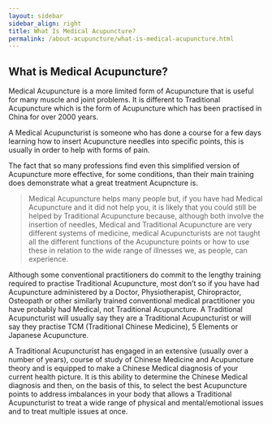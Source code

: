 ```yaml
---
layout: sidebar
sidebar_align: right
title: What Is Medical Acupuncture?
permalink: /about-acupuncture/what-is-medical-acupuncture.html
---
```

## What is Medical Acupuncture?

Medical Acupuncture is a more limited form of Acupuncture that is useful for many muscle and joint problems. It is different to Traditional Acupuncture which is the form of Acupuncture which has been practised in China for over 2000 years.

A Medical Acupuncturist is someone who has done a course for a few days learning how to insert Acupuncture needles into specific points, this is usually in order to help with forms of pain. 

The fact that so many professions find even this simplified version of Acupuncture more effective, for some conditions, than their main training does demonstrate what a great treatment Acupncture is.

> Medical Acupuncture helps many people but, if you have had Medical Acupuncture and it did not help you, it is likely that you could still be helped by Traditional Acupuncture because, although both involve the insertion of needles, Medical and Traditional Acupuncture are very different systems of medicine, medical Acupuncturists are not taught all the different functions of the Acupuncture points or how to use these in relation to the wide range of illnesses we, as people, can experience.

Although some conventional practitioners do commit to the lengthy training required to practise Traditional Acupuncture, most don’t so if you have had Acupuncture administered by a Doctor, Physiotherapist, Chiropractor, Osteopath or other similarly trained conventional medical practitioner you have probably had Medical, not Traditional Acupuncture. A Traditional Acupuncturist will usually say they are a Traditional Acupuncturist or will say they practise TCM (Traditional Chinese Medicine), 5 Elements or Japanese Acupuncture.

A Traditional Acupuncturist has engaged in an extensive (usually over a number of years), course of study of Chinese Medicine and Acupuncture theory and is equipped to make a Chinese Medical diagnosis of your current health picture. It is this ability to determine the Chinese Medical diagnosis  and then, on the basis of this, to select the best Acupuncture points to address imbalances in your body that allows a Traditional Acupuncturist to treat a wide range of physical and mental/emotional issues and to treat multiple issues at once.



